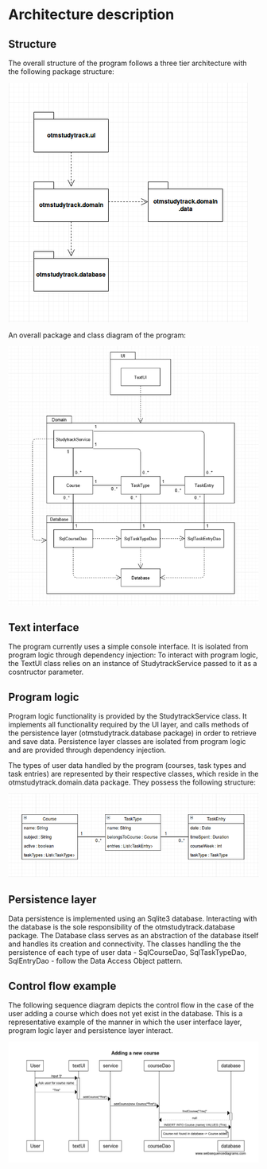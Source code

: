 # Architecture description

## Structure

The overall structure of the program follows a three tier architecture with the following package structure:

![Package diagram](misc/package_diagram.png)

An overall package and class diagram of the program:

![UML diagram](misc/architecture_diagram.png)

## Text interface

The program currently uses a simple console interface. It is isolated from program logic through dependency injection: To interact with program logic, the TextUI class relies on an instance of StudytrackService passed to it as a cosntructor parameter.

## Program logic

Program logic functionality is provided by the StudytrackService class. It implements all functionality required by the UI layer, and calls methods of the persistence layer (otmstudytrack.database package) in order to retrieve and save data. Persistence layer classes are isolated from program logic and are provided through dependency injection.

The types of user data handled by the program (courses, task types and task entries) are represented by their respective classes, which reside in the otmstudytrack.domain.data package. They possess the following structure:

![Data class diagram](misc/datadiagram.png)

## Persistence layer

Data persistence is implemented using an Sqlite3 database. Interacting with the database is the sole responsibility of the otmstudytrack.database package. The Database class serves as an abstraction of the database itself and handles its creation and connectivity. The classes handling the the persistence of each type of user data - SqlCourseDao, SqlTaskTypeDao, SqlEntryDao - follow the Data Access Object pattern.

## Control flow example

The following sequence diagram depicts the control flow in the case of the user adding a course which does not yet exist in the database. This is a representative example of the manner in which the user interface layer, program logic layer and persistence layer interact.

![Adding a course - sequence diagram](misc/addcourseseq.png) 
